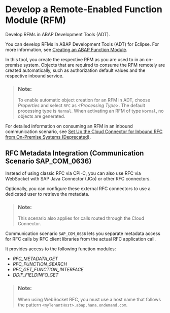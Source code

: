 <!-- loioabf7105063f345edad7588cf58d53118 -->

# Develop a Remote-Enabled Function Module \(RFM\)

Develop RFMs in ABAP Development Tools \(ADT\).

You can develop RFMs in ABAP Development Tools \(ADT\) for Eclipse. For more information, see [Creating an ABAP Function Module](https://help.sap.com/docs/BTP/5371047f1273405bb46725a417f95433/4ec6a4ea6e391014adc9fffe4e204223.html?version=Cloud).

In this tool, you create the respective RFM as you are used to in an on-premise system. Objects that are required to consume the RFM remotely are created automatically, such as authorization default values and the respective inbound service.

> ### Note:  
> To enable automatic object creation for an RFM in ADT, choose *Properties* and select `RFC` as *<Processing Type\>*. The default processing type is `Normal`. When activating an RFM of type `Normal`, no objects are generated.

For detailed information on consuming an RFM in an inbound communication scenario, see [Set Up the Cloud Connector for Inbound RFC from On-Premise Systems \(Deprecated\)](set-up-the-cloud-connector-for-inbound-rfc-from-on-premise-systems-deprecated-2ec368e.md).



<a name="loioabf7105063f345edad7588cf58d53118__section_h2r_sqf_m4b"/>

## RFC Metadata Integration \(Communication Scenario SAP\_COM\_0636\)

Instead of using classic RFC via CPI-C, you can also use RFC via WebSocket with SAP Java Connector \(JCo\) or other RFC connectors.

Optionally, you can configure these external RFC connectors to use a dedicated user to retrieve the metadata.

> ### Note:  
> This scenario also applies for calls routed through the Cloud Connector.

Communication scenario `SAP_COM_0636` lets you separate metadata access for RFC calls by RFC client libraries from the actual RFC application call.

It provides access to the following function modules:

-   *RFC\_METADATA\_GET*
-   *RFC\_FUNCTION\_SEARCH*
-   *RFC\_GET\_FUNCTION\_INTERFACE*
-   *DDIF\_FIELDINFO\_GET*

> ### Note:  
> When using WebSocket RFC, you must use a host name that follows the pattern `<myTenantHost>.abap.hana.ondemand.com`.

